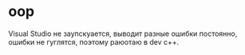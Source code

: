 # oop
Visual Studio не заупскуается, выводит разные ошибки постоянно, ошибки не гуглятся, поэтому раюотаю в dev c++.
